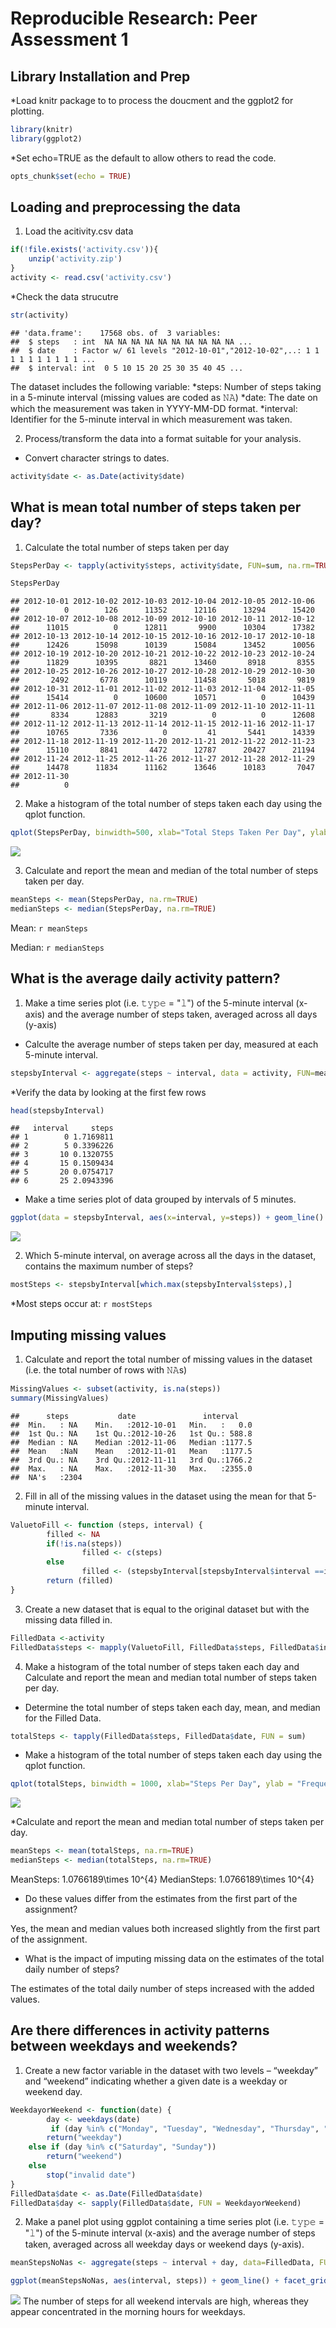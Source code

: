 # Reproducible Research: Peer Assessment 1
## Library Installation and Prep
*Load knitr package to to process the doucment and the ggplot2 for plotting. 

```r
library(knitr)
library(ggplot2)
```
*Set echo=TRUE as the default to allow others to read the code.

```r
opts_chunk$set(echo = TRUE)
```

## Loading and preprocessing the data
1. Load the acitivity.csv data

```r
if(!file.exists('activity.csv')){
    unzip('activity.zip')
}
activity <- read.csv('activity.csv')
```

*Check the data strucutre

```r
str(activity)
```

```
## 'data.frame':	17568 obs. of  3 variables:
##  $ steps   : int  NA NA NA NA NA NA NA NA NA NA ...
##  $ date    : Factor w/ 61 levels "2012-10-01","2012-10-02",..: 1 1 1 1 1 1 1 1 1 1 ...
##  $ interval: int  0 5 10 15 20 25 30 35 40 45 ...
```

The dataset includes the following variable:
*steps: Number of steps taking in a 5-minute interval (missing values are coded as 𝙽𝙰)
*date: The date on which the measurement was taken in YYYY-MM-DD format.
*interval: Identifier for the 5-minute interval in which measurement was taken.

2. Process/transform the data into a format suitable for your analysis.
* Convert character strings to dates.


```r
activity$date <- as.Date(activity$date)
```

## What is mean total number of steps taken per day?
1. Calculate the total number of steps taken per day


```r
StepsPerDay <- tapply(activity$steps, activity$date, FUN=sum, na.rm=TRUE)
```


```r
StepsPerDay
```

```
## 2012-10-01 2012-10-02 2012-10-03 2012-10-04 2012-10-05 2012-10-06 
##          0        126      11352      12116      13294      15420 
## 2012-10-07 2012-10-08 2012-10-09 2012-10-10 2012-10-11 2012-10-12 
##      11015          0      12811       9900      10304      17382 
## 2012-10-13 2012-10-14 2012-10-15 2012-10-16 2012-10-17 2012-10-18 
##      12426      15098      10139      15084      13452      10056 
## 2012-10-19 2012-10-20 2012-10-21 2012-10-22 2012-10-23 2012-10-24 
##      11829      10395       8821      13460       8918       8355 
## 2012-10-25 2012-10-26 2012-10-27 2012-10-28 2012-10-29 2012-10-30 
##       2492       6778      10119      11458       5018       9819 
## 2012-10-31 2012-11-01 2012-11-02 2012-11-03 2012-11-04 2012-11-05 
##      15414          0      10600      10571          0      10439 
## 2012-11-06 2012-11-07 2012-11-08 2012-11-09 2012-11-10 2012-11-11 
##       8334      12883       3219          0          0      12608 
## 2012-11-12 2012-11-13 2012-11-14 2012-11-15 2012-11-16 2012-11-17 
##      10765       7336          0         41       5441      14339 
## 2012-11-18 2012-11-19 2012-11-20 2012-11-21 2012-11-22 2012-11-23 
##      15110       8841       4472      12787      20427      21194 
## 2012-11-24 2012-11-25 2012-11-26 2012-11-27 2012-11-28 2012-11-29 
##      14478      11834      11162      13646      10183       7047 
## 2012-11-30 
##          0
```

2. Make a histogram of the total number of steps taken each day using the qplot function.


```r
qplot(StepsPerDay, binwidth=500, xlab="Total Steps Taken Per Day", ylab = "Frequency", main = "Histogram of Total Number of Steps Per Day")
```

![](PA1_template_files/figure-html/unnamed-chunk-8-1.png)

3. Calculate and report the mean and median of the total number of steps taken per day.


```r
meanSteps <- mean(StepsPerDay, na.rm=TRUE)
medianSteps <- median(StepsPerDay, na.rm=TRUE)
```

Mean: ` r meanSteps `

Median: ` r medianSteps `

## What is the average daily activity pattern?
1. Make a time series plot (i.e. 𝚝𝚢𝚙𝚎 = "𝚕") of the 5-minute interval (x-axis) and the average number of steps taken, averaged across all days (y-axis)

* Calculte the average number of steps taken per day, measured at each 5-minute interval.


```r
stepsbyInterval <- aggregate(steps ~ interval, data = activity, FUN=mean, na.rm=TRUE)
```

*Verify the data by looking at the first few rows

```r
head(stepsbyInterval)
```

```
##   interval     steps
## 1        0 1.7169811
## 2        5 0.3396226
## 3       10 0.1320755
## 4       15 0.1509434
## 5       20 0.0754717
## 6       25 2.0943396
```

* Make a time series plot of data grouped by intervals of 5 minutes.


```r
ggplot(data = stepsbyInterval, aes(x=interval, y=steps)) + geom_line() + xlab("5 Minute Interval") + ylab("Average Number of Steps Taken") + ggtitle("Average Number of Steps by 5-minute Intervals")
```

![](PA1_template_files/figure-html/unnamed-chunk-12-1.png)


2. Which 5-minute interval, on average across all the days in the dataset, contains the maximum number of steps?


```r
mostSteps <- stepsbyInterval[which.max(stepsbyInterval$steps),]
```

*Most steps occur at: ` r mostSteps `

## Imputing missing values
1. Calculate and report the total number of missing values in the dataset (i.e. the total number of rows with 𝙽𝙰s)


```r
MissingValues <- subset(activity, is.na(steps))
summary(MissingValues)
```

```
##      steps           date               interval     
##  Min.   : NA    Min.   :2012-10-01   Min.   :   0.0  
##  1st Qu.: NA    1st Qu.:2012-10-26   1st Qu.: 588.8  
##  Median : NA    Median :2012-11-06   Median :1177.5  
##  Mean   :NaN    Mean   :2012-11-01   Mean   :1177.5  
##  3rd Qu.: NA    3rd Qu.:2012-11-11   3rd Qu.:1766.2  
##  Max.   : NA    Max.   :2012-11-30   Max.   :2355.0  
##  NA's   :2304
```

2. Fill in all of the missing values in the dataset using the mean for that 5-minute interval.


```r
ValuetoFill <- function (steps, interval) {
        filled <- NA
        if(!is.na(steps))
                filled <- c(steps)
        else
                filled <- (stepsbyInterval[stepsbyInterval$interval ==interval, "steps"])
        return (filled)
}
```

3. Create a new dataset that is equal to the original dataset but with the missing data filled in.

```r
FilledData <-activity
FilledData$steps <- mapply(ValuetoFill, FilledData$steps, FilledData$interval)
```

4. Make a histogram of the total number of steps taken each day and Calculate and report the mean and median total number of steps taken per day. 

* Determine the total number of steps taken each day, mean, and median for the Filled Data.


```r
totalSteps <- tapply(FilledData$steps, FilledData$date, FUN = sum)
```

* Make a histogram of the total number of steps taken each day using the qplot function.


```r
qplot(totalSteps, binwidth = 1000, xlab="Steps Per Day", ylab = "Frequency", main = "Histogram of Steps Per Day with Complete Data" )
```

![](PA1_template_files/figure-html/unnamed-chunk-18-1.png)

*Calculate and report the mean and median total number of steps taken per day. 


```r
meanSteps <- mean(totalSteps, na.rm=TRUE)
medianSteps <- median(totalSteps, na.rm=TRUE)
```

MeanSteps: 1.0766189\times 10^{4}
MedianSteps: 1.0766189\times 10^{4}

* Do these values differ from the estimates from the first part of the assignment? 

Yes, the mean and median values both increased slightly from the first part of the assignment.

* What is the impact of imputing missing data on the estimates of the total daily number of steps?

The estimates of the total daily number of steps increased with the added values.

## Are there differences in activity patterns between weekdays and weekends?
1. Create a new factor variable in the dataset with two levels – “weekday” and “weekend” indicating whether a given date is a weekday or weekend day.

```r
WeekdayorWeekend <- function(date) {
        day <- weekdays(date)
         if (day %in% c("Monday", "Tuesday", "Wednesday", "Thursday", "Friday"))
        return("weekday")
    else if (day %in% c("Saturday", "Sunday"))
        return("weekend")
    else
        stop("invalid date")
}
FilledData$date <- as.Date(FilledData$date)
FilledData$day <- sapply(FilledData$date, FUN = WeekdayorWeekend)
```

2. Make a panel plot using ggplot containing a time series plot (i.e. 𝚝𝚢𝚙𝚎 = "𝚕") of the 5-minute interval (x-axis) and the average number of steps taken, averaged across all weekday days or weekend days (y-axis). 

```r
meanStepsNoNas <- aggregate(steps ~ interval + day, data=FilledData, FUN=mean)
```

```r
ggplot(meanStepsNoNas, aes(interval, steps)) + geom_line() + facet_grid(day ~ .) + xlab("5-minute interval") + ylab("Number of Steps") + ggtitle("Average Acitivity Intervals: Weekdays vs. Weekends")
```

![](PA1_template_files/figure-html/unnamed-chunk-22-1.png)
The number of steps for all weekend intervals are high, whereas they appear concentrated in the morning hours for weekdays.


